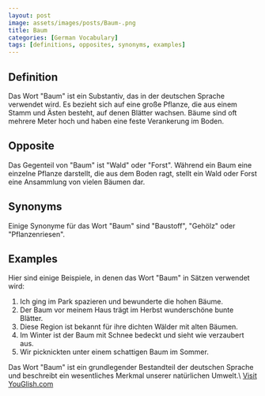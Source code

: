 ```yaml
---
layout: post
image: assets/images/posts/Baum-.png
title: Baum 
categories: [German Vocabulary]
tags: [definitions, opposites, synonyms, examples]
---
```


## Definition
Das Wort "Baum" ist ein Substantiv, das in der deutschen Sprache verwendet wird. Es bezieht sich auf eine große Pflanze, die aus einem Stamm und Ästen besteht, auf denen Blätter wachsen. Bäume sind oft mehrere Meter hoch und haben eine feste Verankerung im Boden.

## Opposite
Das Gegenteil von "Baum" ist "Wald" oder "Forst". Während ein Baum eine einzelne Pflanze darstellt, die aus dem Boden ragt, stellt ein Wald oder Forst eine Ansammlung von vielen Bäumen dar.

## Synonyms
Einige Synonyme für das Wort "Baum" sind "Baustoff", "Gehölz" oder "Pflanzenriesen".

## Examples
Hier sind einige Beispiele, in denen das Wort "Baum" in Sätzen verwendet wird:

1. Ich ging im Park spazieren und bewunderte die hohen Bäume.
2. Der Baum vor meinem Haus trägt im Herbst wunderschöne bunte Blätter.
3. Diese Region ist bekannt für ihre dichten Wälder mit alten Bäumen.
4. Im Winter ist der Baum mit Schnee bedeckt und sieht wie verzaubert aus.
5. Wir picknickten unter einem schattigen Baum im Sommer.

Das Wort "Baum" ist ein grundlegender Bestandteil der deutschen Sprache und beschreibt ein wesentliches Merkmal unserer natürlichen Umwelt.\ <a id="yg-widget-0" class="youglish-widget" data-query="Baum " data-lang="german" data-components="8412" data-auto-start="0" data-bkg-color="theme_light" data-title="How%20to%20pronounce%20Baum %20in%20German"  rel="nofollow" href="https://youglish.com">Visit YouGlish.com</a><script async src="https://youglish.com/public/emb/widget.js" charset="utf-8"></script>